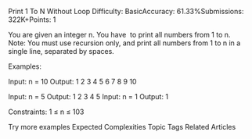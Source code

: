 Print 1 To N Without Loop
Difficulty: BasicAccuracy: 61.33%Submissions: 322K+Points: 1

You are given an integer n. You have  to print all numbers from 1 to n.
Note: You must use recursion only, and print all numbers from 1 to n in a single line, separated by spaces.

Examples:


Input: n = 10
Output: 1 2 3 4 5 6 7 8 9 10

Input: n = 5
Output: 1 2 3 4 5
Input: n = 1
Output: 1

Constraints:
1 ≤ n ≤ 103

Try more examples
Expected Complexities
Topic Tags
Related Articles